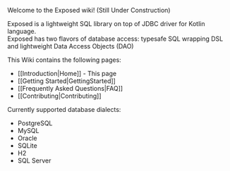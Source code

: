 Welcome to the Exposed wiki! (Still Under Construction)

Exposed is a lightweight SQL library on top of JDBC driver for Kotlin language.  
Exposed has two flavors of database access: typesafe SQL wrapping DSL and lightweight Data Access Objects (DAO)

This Wiki contains the following pages:

  * [[Introduction|Home]] - This page
  * [[Getting Started|GettingStarted]]
  * [[Frequently Asked Questions|FAQ]]
  * [[Contributing|Contributing]]

Currently supported database dialects:

* PostgreSQL
* MySQL
* Oracle
* SQLite
* H2
* SQL Server
